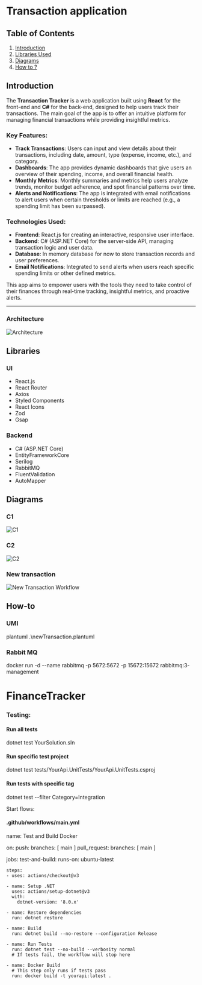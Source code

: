 # Transaction application

## Table of Contents

1. [Introduction](#introduction)
2. [Libraries Used](#libraries)
3. [Diagrams](#diagrams)
4. [How to ?](#how-to)

## Introduction

The **Transaction Tracker** is a web application built using **React** for the front-end and **C#** for the back-end, designed to help users track their transactions. The main goal of the app is to offer an intuitive platform for managing financial transactions while providing insightful metrics.

### Key Features:

- **Track Transactions**: Users can input and view details about their transactions, including date, amount, type (expense, income, etc.), and category.
- **Dashboards**: The app provides dynamic dashboards that give users an overview of their spending, income, and overall financial health.
- **Monthly Metrics**: Monthly summaries and metrics help users analyze trends, monitor budget adherence, and spot financial patterns over time.
- **Alerts and Notifications**: The app is integrated with email notifications to alert users when certain thresholds or limits are reached (e.g., a spending limit has been surpassed).

### Technologies Used:

- **Frontend**: React.js for creating an interactive, responsive user interface.
- **Backend**: C# (ASP.NET Core) for the server-side API, managing transaction logic and user data.
- **Database**: In memory database for now to store transaction records and user preferences.
- **Email Notifications**: Integrated to send alerts when users reach specific spending limits or other defined metrics.

This app aims to empower users with the tools they need to take control of their finances through real-time tracking, insightful metrics, and proactive alerts.

---

### Architecture

![Architecture](./Docs/C4/Architecture.png)

## Libraries

### UI

- React.js
- React Router
- Axios
- Styled Components
- React Icons
- Zod
- Gsap

### Backend

- C# (ASP.NET Core)
- EntityFrameworkCore
- Serilog
- RabbitMQ
- FluentValidation
- AutoMapper

## Diagrams

### C1

![C1](./Docs/C4/C1.png)

### C2

![C2](./Docs/C4/C2.png)

### New transaction

![New Transaction Workflow](./Docs/NewTransac.svg)

## How-to

### UMl

plantuml .\newTransaction.plantuml

### Rabbit MQ

docker run -d --name rabbitmq -p 5672:5672 -p 15672:15672 rabbitmq:3-management

# FinanceTracker

### Testing:

#### Run all tests

dotnet test YourSolution.sln

#### Run specific test project

dotnet test tests/YourApi.UnitTests/YourApi.UnitTests.csproj

#### Run tests with specific tag

dotnet test --filter Category=Integration

Start flows:

#### .github/workflows/main.yml

name: Test and Build Docker

on:
push:
branches: [ main ]
pull_request:
branches: [ main ]

jobs:
test-and-build:
runs-on: ubuntu-latest

    steps:
    - uses: actions/checkout@v3

    - name: Setup .NET
      uses: actions/setup-dotnet@v3
      with:
        dotnet-version: '8.0.x'

    - name: Restore dependencies
      run: dotnet restore

    - name: Build
      run: dotnet build --no-restore --configuration Release

    - name: Run Tests
      run: dotnet test --no-build --verbosity normal
      # If tests fail, the workflow will stop here

    - name: Docker Build
      # This step only runs if tests pass
      run: docker build -t yourapi:latest .
